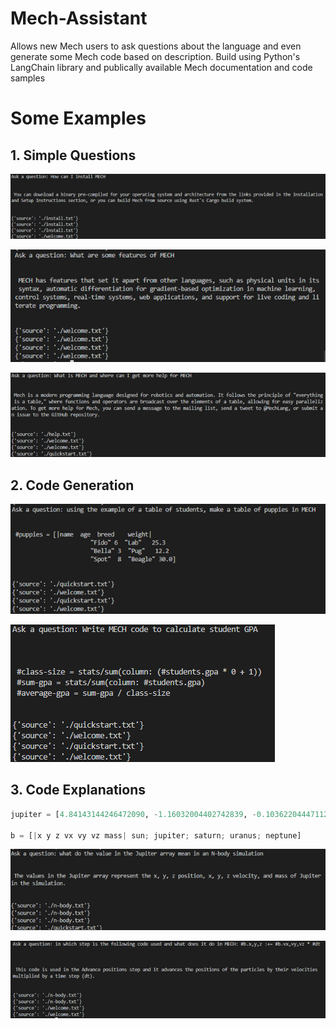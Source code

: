 # Mech-Assistant

Allows new Mech users to ask questions about the language and even generate some Mech code based on description. Build using Python's LangChain library and publically available Mech documentation and code samples

# Some Examples

## 1. Simple Questions
![](./images/Picture1.png)

![](./images/Picture2.png)

![](./images/Picture3.png)

## 2. Code Generation

![](./images/Picture4.png)

![](./images/Picture5.png)

## 3. Code Explanations

``` python
jupiter = [4.84143144246472090, -1.16032004402742839, -0.103622044471123109, 0.00166007664274403694 * days-per-year, 0.00769901118419740425 * days-per-year, -0.0000690460016972063023 * days-per-year, 0.000954791938424326609 * solar-mass]

b = [|x y z vx vy vz mass| sun; jupiter; saturn; uranus; neptune]
```

![](./images/Picture6.png)

![](./images/Picture7.png)


